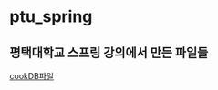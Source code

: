 # ptu_spring

## 평택대학교 스프링 강의에서 만든 파일들
[cookDB파일](https://github.com/kimbyeonggeun/ptu_spring/blob/main/cookDB.txt)
